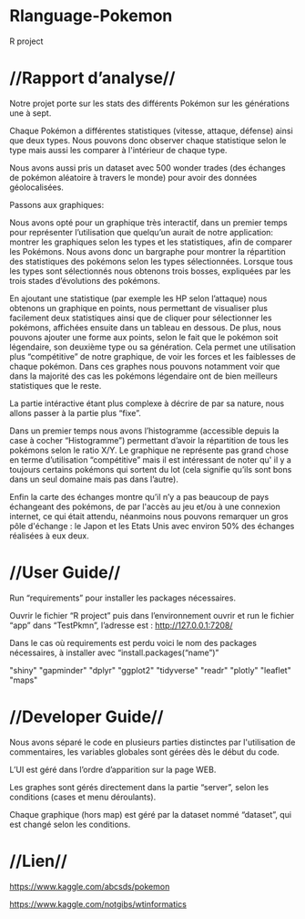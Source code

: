 # Rlanguage-Pokemon
R project
# //Rapport d’analyse//

Notre projet porte sur les stats des différents Pokémon sur les générations une à sept.

Chaque Pokémon a différentes statistiques (vitesse, attaque, défense) ainsi que deux types.
Nous pouvons donc observer chaque statistique selon le type mais aussi les comparer à l'intérieur de chaque type.

Nous avons aussi pris un dataset avec 500 wonder trades (des échanges de pokémon aléatoire à travers le monde) pour avoir des données géolocalisées. 

Passons aux graphiques:

Nous avons opté pour un graphique très interactif, dans un premier temps pour représenter l’utilisation que quelqu’un aurait de notre application: montrer les graphiques selon les types et les statistiques, afin de comparer les Pokémons. Nous avons donc un bargraphe pour montrer la répartition des statistiques des pokémons selon les types sélectionnées. Lorsque tous les types sont sélectionnés nous obtenons trois bosses, expliquées par les trois stades d’évolutions des pokémons. 

En ajoutant une statistique (par exemple les HP selon l’attaque) nous obtenons un graphique en points, nous permettant de visualiser plus facilement deux statistiques ainsi que de cliquer pour sélectionner les pokémons, affichées ensuite dans un tableau en dessous. De plus, nous pouvons ajouter une forme aux points, selon le fait que le pokémon soit légendaire, son deuxième type ou sa génération. Cela permet une utilisation plus “compétitive” de notre graphique, de voir les forces et les faiblesses de chaque pokémon.
Dans ces graphes nous pouvons notamment voir que dans la majorité des cas les pokémons légendaire ont de bien meilleurs statistiques que le reste.

La partie intéractive étant plus complexe à décrire de par sa nature, nous allons passer à la partie plus “fixe”. 

Dans un premier temps nous avons l’histogramme (accessible depuis la case à cocher “Histogramme”) permettant d’avoir la répartition de tous les pokémons selon le ratio X/Y. Le graphique ne représente pas grand chose en terme d’utilisation “compétitive” mais il est intéressant de noter qu' il y a toujours certains pokémons qui sortent du lot (cela signifie qu’ils sont bons dans un seul domaine mais pas dans l’autre).

Enfin la carte des échanges montre qu’il n’y a pas beaucoup de pays échangeant des pokémons, de par l'accès au jeu et/ou à une connexion internet, ce qui était attendu, néanmoins nous pouvons remarquer un gros pôle d'échange : le Japon et les Etats Unis avec environ 50% des échanges réalisées à eux deux.






# //User Guide//

Run “requirements” pour installer les packages nécessaires.

Ouvrir le fichier “R project” puis dans l’environnement ouvrir et run le fichier “app” dans “TestPkmn”, l’adresse est : http://127.0.0.1:7208/


Dans le cas où requirements est perdu voici le nom des packages nécessaires, à installer avec  “install.packages(“name”)”

"shiny"
"gapminder"
"dplyr"
"ggplot2"
"tidyverse"
"readr"
"plotly"
"leaflet"
"maps"



# //Developer Guide//



Nous avons séparé le code en plusieurs parties distinctes par l'utilisation de commentaires,  les variables globales sont gérées dès le début du code.

L’UI est géré dans l’ordre d’apparition sur la page WEB.

Les graphes sont gérés  directement dans la partie “server”, selon les conditions (cases et menu déroulants).

Chaque graphique (hors map) est géré par la dataset nommé “dataset”, qui est changé selon les conditions.

# //Lien//

https://www.kaggle.com/abcsds/pokemon

https://www.kaggle.com/notgibs/wtinformatics
